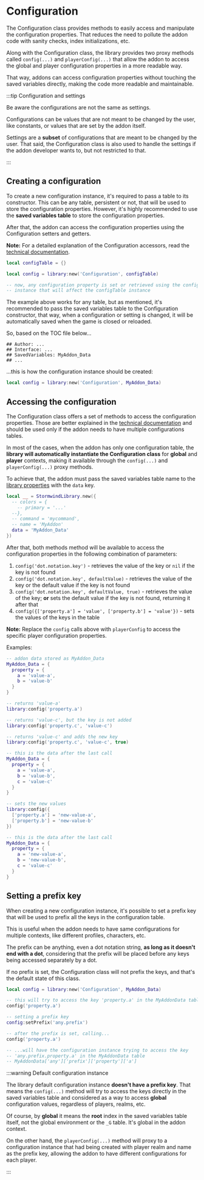 # Configuration

The Configuration class provides methods to easily access and manipulate the 
configuration properties. That reduces the need to pollute the addon code 
with sanity checks, index initializations, etc.

Along with the Configuration class, the library provides two proxy methods 
called `config(...)` and `playerConfig(...)` that allow the addon to access 
the global and player configuration properties in a more readable way.

That way, addons can access configuration properties without touching the
saved variables directly, making the code more readable and maintainable.

:::tip Configuration and settings

Be aware the configurations are not the same as settings.

Configurations can be values that are not meant to be changed by the user,
like constants, or values that are set by the addon itself.

Settings are a **subset** of configurations that are meant to be changed by 
the user. That said, the Configuration class is also used to handle the 
settings if the addon developer wants to, but not restricted to that.

:::

## Creating a configuration

To create a new configuration instance, it's required to pass a table to its
constructor. This can be any table, persistent or not, that will be used to
store the configuration properties. However, it's highly recommended to use
the **saved variables table** to store the configuration properties.

After that, the addon can access the configuration properties using the 
Configuration setters and getters.

**Note:** For a detailed explanation of the Configuration accessors, read the
[technical documentation](../../library-structure/luadocs#generated-docs).

```lua
local configTable = {}

local config = library:new('Configuration', configTable)

-- now, any configuration property is set or retrieved using the config
-- instance that will affect the configTable instance
```

The example above works for any table, but as mentioned, it's recommended to
pass the saved variables table to the Configuration constructor, that way, 
when a configuration or setting is changed, it will be automatically saved
when the game is closed or reloaded.

So, based on the TOC file below...

```toc
## Author: ...
## Interface: ...
## SavedVariables: MyAddon_Data
## ...
```

...this is how the configuration instance should be created:

```lua
local config = library:new('Configuration', MyAddon_Data)
```

## Accessing the configuration

The Configuration class offers a set of methods to access the configuration
properties. Those are better explained in the [technical documentation](../../library-structure/luadocs#generated-docs)
and should be used only if the addon needs to have multiple configurations
tables.

In most of the cases, when the addon has only one configuration table, the
**library will automatically instantiate the Configuration class** for 
**global** and **player** contexts, making it available through the
`config(...)` and `playerConfig(...)` proxy methods.

To achieve that, the addon must pass the saved variables table name to the
[library properties](../../resources/core/addon-properties.md) with the `data`
key.

```lua
local __ = StormwindLibrary.new({
  -- colors = {
    -- primary = '...'
  --},
  -- command = 'mycommand',
  -- name = 'MyAddon'
  data = 'MyAddon_Data'
})
```

After that, both methods method will be available to access the configuration 
properties in the following combination of parameters:

1. `config('dot.notation.key')` - retrieves the value of the key or `nil` if
the key is not found
1. `config('dot.notation.key', defaultValue)` - retrieves the value of the key
or the default value if the key is not found
1. `config('dot.notation.key', defaultValue, true)` - retrieves the value of 
the key; **or** sets the default value if the key is not found, returning it
after that
1. `config({['property.a'] = 'value', ['property.b'] = 'value'})` - sets the
values of the keys in the table

**Note:** Replace the `config` calls above with `playerConfig` to access the 
specific player configuration properties.

Examples:

```lua
-- addon data stored as MyAddon_Data
MyAddon_Data = {
  property = {
    a = 'value-a',
    b = 'value-b'
  }
}

-- returns 'value-a'
library:config('property.a')

-- returns 'value-c', but the key is not added
library:config('property.c', 'value-c')

-- returns 'value-c' and adds the new key
library:config('property.c', 'value-c', true)

-- this is the data after the last call
MyAddon_Data = {
  property = {
    a = 'value-a',
    b = 'value-b',
    c = 'value-c'
  }
}

-- sets the new values
library:config({
  ['property.a'] = 'new-value-a',
  ['property.b'] = 'new-value-b'
})

-- this is the data after the last call
MyAddon_Data = {
  property = {
    a = 'new-value-a',
    b = 'new-value-b',
    c = 'value-c'
  }
}
```

## Setting a prefix key

When creating a new configuration instance, it's possible to set a prefix key
that will be used to prefix all the keys in the configuration table.

This is useful when the addon needs to have same configurations for multiple
contexts, like different profiles, characters, etc.

The prefix can be anything, even a dot notation string, **as long as it 
doesn't end with a dot**, considering that the prefix will be placed before
any keys being accessed separately by a dot.

If no prefix is set, the Configuration class will not prefix the keys, and
that's the default state of this class.

```lua
local config = library:new('Configuration', MyAddon_Data)

-- this will try to access the key 'property.a' in the MyAddonData table
config('property.a')

-- setting a prefix key
config:setPrefix('any.prefix')

-- after the prefix is set, calling...
config('property.a')

-- ...will have the configuration instance trying to access the key
-- 'any.prefix.property.a' in the MyAddonData table
-- MyAddonData['any']['prefix']['property']['a']
```

:::warning Default configuration instance

The library default configuration instance **doesn't have a prefix key**. That
means the `config(...)` method will try to access the keys directly in the
saved variables table and considered as a way to access **global** 
configuration values, regardless of players, realms, etc.

Of course, by **global** it means the **root** index in the saved variables 
table itself, not the global environment or the `_G` table. It's global in 
the addon context.

On the other hand, the `playerConfig(...)` method will proxy to a 
configuration instance that had being created with player realm and name as 
the prefix key, allowing the addon to have different configurations for each 
player.

:::